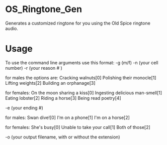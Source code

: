 OS_Ringtone_Gen
===============

Generates a customized ringtone for you using the Old Spice ringtone audio.

Usage
===============
To use the command line arguments use this format:
-g (m/f)
-n (your cell number)
-r (your reason # )

for males the options are:
Cracking walnuts[0]
Polishing their monocle[1]
Lifting weights[2]
Building an orphanage[3]

for females:
On the moon sharing a kiss[0]
Ingesting delicious man-smell[1]
Eating lobster[2]
Riding a horse[3]
Being read poetry[4]

-e (your ending #)

for males:
Swan dive![0]
I'm on a phone[1]
I'm on a horse[2]

for females:
She's busy[0]
Unable to take your call[1]
Both of those[2]

-o (your output filename, with or without the extension)
